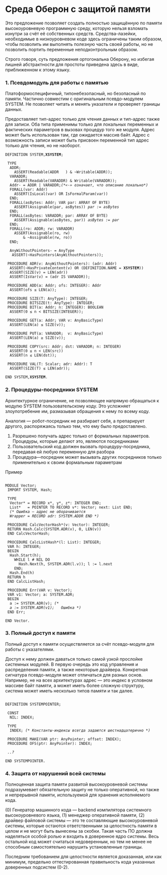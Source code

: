 # Среда Оберон с защитой памяти

Это предложение позволяет создать полностью защищённую по памяти высокоуровневую программную среду, которую нельзя взломать изнутри за счёт её собственных средств. Средства-лазейки, необходимые в низкоуровневом коде здесь ограничены таким образом, чтобы позволить им выполнять полезную часть своей работы, но не позволить портить переменные неподконтрольным образом.

Строго говоря, суть предложения ортогональна Оберону, но избегая лишней абстрактности для простоты приведена здесь в виде, приближенном к этому языку.

### 1. Псевдомодуль для работы с памятью
Платоформоспецифичный, типонебезопасный, но безопасный по памяти. Частично совместим с оригинальным псевдо-модулем SYSTEM. Не позволяет читать и менять указатели и проверяет границы данных.

Предоставляет тип-адрес только для чтения данных и тип-адрес также для записи. Оба типа применимы только для локальных переменных и фактических параметров в вызовах процедур того же модуля. Адрес может быть использован там, где ожидается массив байт. Адрес с возможность записи может быть присвоен переменной тип адрес только для чтения, но не наоборот.

<pre><code>DEFINITION SYSTEM,<b>XSYSTEM</b>;

 TYPE
  ADDR;
    ASSERT(Readable(ADDR   ) & ~Writable(ADDR));
  VARADDR;
    ASSERT(Readable(VARADDR) & Writable(VARADDR));
  Addr- = ADDR | VARADDR;<i>(*«-» означает, что описание локально*)</i>
  FORALL(var: Addr)
    ASSERT(IsLocal(var) OR IsFormalParam(var))
  END;
  FORALL(asBytes: Addr; VAR par: ARRAY OF BYTE)
    ASSERT(Assignable(par, asBytes)) <i>par := asBytes</i>
  END;
  FORALL(asBytes: VARADDR; par: ARRAY OF BYTE)
    ASSERT(Assignable(asBytes, par)) <i>asBytes := par</i>
  END;
  FORALL(ro: ADDR; rw: VARADDR)
    ASSERT(Assignable(ro, rw)
        & ~Assignable(rw, ro))
  END;

  AnyWithoutPointers- = AnyType
   ASSERT(~HasPointers(AnyWithoutPointers));

 PROCEDURE ADR(v: AnyWithoutPointers): (adr: Addr)
  ASSERT(~HasPrivateContent(v) OR (DEFINITION.NAME = <b>XSYSTEM</b>))
  ASSERT(SIZE(v) = LEN(adr))
  ASSERT(IsVar(v) = (adr IS VARADDR));

 PROCEDURE ADD(a: Addr; ofs: INTEGER): Addr
  ASSERT(ofs ≤ LEN(a));

 PROCEDURE SIZE(T: AnyType): INTEGER;
 PROCEDURE BITSIZE(t: AnyType): INTEGER;
 PROCEDURE BIT(a: Addr; n: INTEGER): BOOLEAN
  ASSERT(0 ≤ n < BITSIZE(INTEGER));

 PROCEDURE GET(a: Addr; VAR v: AnyBasicType)
  ASSERT(LEN(a) ≤ SIZE(v));

 PROCEDURE PUT(a: VARADDR;  v: AnyBasicType)
  ASSERT(LEN(a) ≥ SIZE(v));

 PROCEDURE COPY(src: Addr; dst: VARADDR; n: INTEGER)
  ASSERT(0 ≤ n < LEN(src))
  ASSERT(n ≤ LEN(dst));

 PROCEDURE VAL(T: Scalar; adr: Addr): T
  ASSERT(SIZE(T) ≤ LEN(adr));

END SYSTEM,<b>XSYSTEM</b>.
</code></pre>

### 2. Процедуры-посредники SYSTEM
Архитектурное ограничение, не позволяющее напрямую обращаться к модулю SYSTEM пользовательскому коду. Это усложняет злоупотребение им, размазывая обращения к нему по всему коду.

Аналогия — робот-посредник не разбирает себя, а препарирует другого, распоряжаясь только тем, что ему было предоставлено.

 1. Разрешено получать адрес только от формальных параметров. Процедуры, которые делают это, являются посредниками
 2. Пользовательский код должен вызвать процедуру-посредника, передавая ей любую переменную для разбора
 3. Процедура—посредник может вызывать других посредников только применительно к своим формальным параметрам

Пример
<pre><code>
MODULE Vector;
 IMPORT SYSTEM, Hash;

 TYPE
  Vector* = RECORD x*, y*, z*: INTEGER END;
  List*   = POINTER TO RECORD v*: Vector; next: List END;
  <i>(* Ошибка — адрес не оборачивается 
  Wrapper = RECORD adr: SYSTEM.ADDR END *)</i>

 PROCEDURE CalcVectorHash*(v: Vector): INTEGER;
 RETURN Hash.Calc(SYSTEM.ADR(v), 0, LEN(v))
 END CalcVectorHash;

 PROCEDURE CalcListHash*(l: List): INTEGER;
 VAR h: INTEGER;
 BEGIN
  Hash.Start(h);
    WHILE l # NIL DO
      Hash.Next(h, SYSTEM.ADR(l.v)); l := l.next
    END;
  Hash.End(h)
 RETURN h
 END CalcListHash;

 PROCEDURE Err(VAR v: Vector);
 VAR v1: Vector; a: SYSTEM.ADR;
 BEGIN
  a := SYSTEM.ADR(v); <i>(*
  a := SYSTEM.ADR(v1);   Ошибка *)</i>
 END Err;

END Vector.
</code></pre>

### 3. Полный доступ к памяти
Полный доступ к памяти осуществляется за счёт псевдо-модуля для работы с указателями.

Доступ к нему должен даваться только самой узкой прослойке системных модулей. В первую очередь это код управления и распределения памяти, а также некоторые драйвера. Конкретная сигнатура псевдо-модуля может отличаться для разных основ. Например, не на всех архитектурах адрес — это индекс в условном массиве байт памяти, а может иметь более сложную структуру, система может иметь несколько типов памяти и так далее.

<pre><code>
DEFINITION SYSTEMPOINTER;

 CONST
  NIL: INDEX;

 TYPE
  INDEX; <i>(* Константы-индексы всегда задаются шестнадцатерично *)</i>

 PROCEDURE MAKE(VAR ptr: AnyPointer; offset: INDEX);
 PROCEDURE OFS(ptr: AnyPointer): INDEX;

 <i>..?</i>

END SYSTEMPOINTER.
</code></pre>

### 4. Защита от нарушений всей системы
Полноценная защита памяти развитой высокоуровневой системы подразумевает обязательную защиту не только оперативной, но также и непрерывной памяти, используемой для хранения исполняемого кода.

(0) Генератор машинного кода — backend компилятора системного высокоуровневого языка, (1) менеджер оперативной памяти, (2) драйвер файловой системы — это те составляющие высокоуровневой системы, которые остаются ответственными за целостность памяти в целом и не могут быть вынесены за скобки. Такая часть ПО должна наделяться особой ролью и входить в доверенное ядро системы. Весь остальной код может считаться недоверенным, но тем не менее не способным самостоятельно нарушить установленные границы.

Последним требованием для целостности является доказанная, или как минимум, предельно оттестированная правильность кода указанных доверенных подсистем (0-2).
